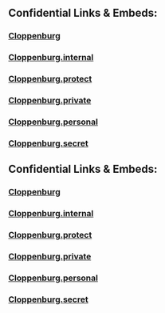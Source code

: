 ﻿
## Confidential Links & Embeds: 

### [Cloppenburg](../../../../../../../../../_public/Earth/Continent/Europe/Europe~Central/Germany/Germany~West/Niedersachsen/counties~Niedersachsen/Cloppenburg.md) 

### [Cloppenburg.internal](../../../../../../../../../_internal/Earth/Continent/Europe/Europe~Central/Germany/Germany~West/Niedersachsen/counties~Niedersachsen/Cloppenburg.internal.md) 

### [Cloppenburg.protect](../../../../../../../../../_protect/Earth/Continent/Europe/Europe~Central/Germany/Germany~West/Niedersachsen/counties~Niedersachsen/Cloppenburg.protect.md) 

### [Cloppenburg.private](../../../../../../../../../_private/Earth/Continent/Europe/Europe~Central/Germany/Germany~West/Niedersachsen/counties~Niedersachsen/Cloppenburg.private.md) 

### [Cloppenburg.personal](../../../../../../../../../_personal/Earth/Continent/Europe/Europe~Central/Germany/Germany~West/Niedersachsen/counties~Niedersachsen/Cloppenburg.personal.md) 

### [Cloppenburg.secret](../../../../../../../../../_secret/Earth/Continent/Europe/Europe~Central/Germany/Germany~West/Niedersachsen/counties~Niedersachsen/Cloppenburg.secret.md) 

## Confidential Links & Embeds: 

### [Cloppenburg](/_public/Earth/Continent/Europe/Europe~Central/Germany/Germany~West/Niedersachsen/counties~Niedersachsen/Cloppenburg.md) 

### [Cloppenburg.internal](/_internal/Earth/Continent/Europe/Europe~Central/Germany/Germany~West/Niedersachsen/counties~Niedersachsen/Cloppenburg.internal.md) 

### [Cloppenburg.protect](/_protect/Earth/Continent/Europe/Europe~Central/Germany/Germany~West/Niedersachsen/counties~Niedersachsen/Cloppenburg.protect.md) 

### [Cloppenburg.private](/_private/Earth/Continent/Europe/Europe~Central/Germany/Germany~West/Niedersachsen/counties~Niedersachsen/Cloppenburg.private.md) 

### [Cloppenburg.personal](/_personal/Earth/Continent/Europe/Europe~Central/Germany/Germany~West/Niedersachsen/counties~Niedersachsen/Cloppenburg.personal.md) 

### [Cloppenburg.secret](/_secret/Earth/Continent/Europe/Europe~Central/Germany/Germany~West/Niedersachsen/counties~Niedersachsen/Cloppenburg.secret.md) 
